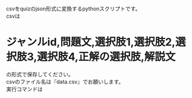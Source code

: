 csvをquizのjson形式に変換するpythonスクリプトです。  
csvは
# ジャンルid,問題文,選択肢1,選択肢2,選択肢3,選択肢4,正解の選択肢,解説文
の形式で保存してください。  
csvのファイル名は『data.csv』でお願いします。  
実行コマンドは  
~~~ python main.py > data.json ~~~
